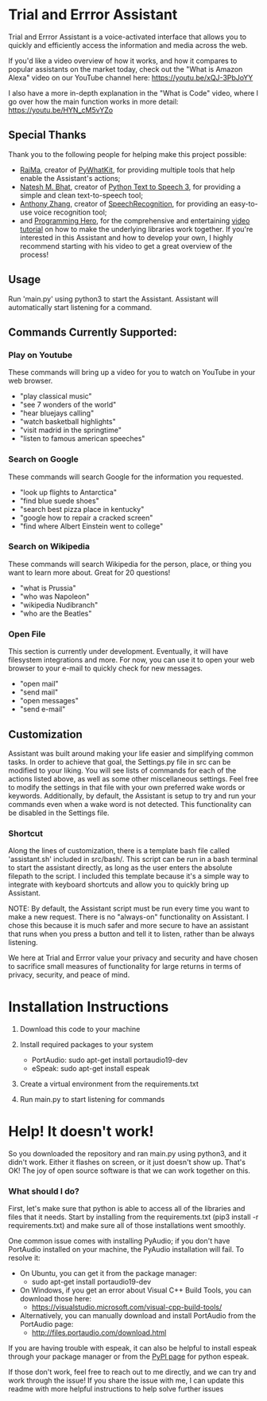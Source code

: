# Trial and Errror Assistant

Trial and Errror Assistant is a voice-activated interface that allows you to quickly and efficiently access the information and media across the web.

If you'd like a video overview of how it works, and how it compares to popular assistants on the market today, check out the "What is Amazon Alexa" video on our YouTube channel here: https://youtu.be/xQJ-3PbJoYY

I also have a more in-depth explanation in the "What is Code" video, where I go over how the main function works in more detail: https://youtu.be/HYN_cM5vYZo

## Special Thanks

Thank you to the following people for helping make this project possible:
* [RajMa](https://pypi.org/user/RajMa/), creator of [PyWhatKit](https://pypi.org/project/pywhatkit/), for providing multiple tools that help enable the Assistant's actions;
* [Natesh M. Bhat](https://pypi.org/user/nateshmbhat/), creator of [Python Text to Speech 3](https://pypi.org/project/pyttsx3/), for providing a simple and clean text-to-speech tool;
* [Anthony Zhang](https://pypi.org/user/Anthony.Zhang/), creator of [SpeechRecognition](https://pypi.org/project/SpeechRecognition/), for providing an easy-to-use voice recognition tool;
* and [Programming Hero](https://www.youtube.com/channel/UCStj-ORBZ7TGK1FwtGAUgbQ), for the comprehensive and entertaining [video tutorial](https://www.youtube.com/watch?v=AWvsXxDtEkU) on how to make the underlying libraries work together. If you're interested in this Assistant and how to develop your own, I highly recommend starting with his video to get a great overview of the process!

## Usage

Run 'main.py' using python3 to start the Assistant. 
Assistant will automatically start listening for a command.

## Commands Currently Supported:

### Play on Youtube
These commands will bring up a video for you to watch on YouTube in your web browser.

* "play classical music"
* "see 7 wonders of the world"
* "hear bluejays calling"
* "watch basketball highlights"
* "visit madrid in the springtime"
* "listen to famous american speeches"
  
### Search on Google
These commands will search Google for the information you requested.
* "look up flights to Antarctica"
* "find blue suede shoes"
* "search best pizza place in kentucky"
* "google how to repair a cracked screen"
* "find where Albert Einstein went to college"

### Search on Wikipedia
These commands will search Wikipedia for the person, place, or thing you want to learn more about. Great for 20 questions!
* "what is Prussia"
* "who was Napoleon"
* "wikipedia Nudibranch"
* "who are the Beatles"

### Open File
This section is currently under development. Eventually, it will have filesystem integrations and more.
For now, you can use it to open your web browser to your e-mail to quickly check for new messages.
* "open mail"
* "send mail"
* "open messages"
* "send e-mail"

## Customization
Assistant was built around making your life easier and simplifying common tasks. In order to achieve that goal,
the Settings.py file in src can be modified to your liking. You will see lists of commands for each of the actions
listed above, as well as some other miscellaneous settings. Feel free to modify the settings in that file with your
own preferred wake words or keywords. Additionally, by default, the Assistant is setup to try and run your commands
even when a wake word is not detected. This functionality can be disabled in the Settings file.


### Shortcut
Along the lines of customization, there is a template bash file called 'assistant.sh' included in src/bash/.
This script can be run in a bash terminal to start the assistant directly, 
as long as the user enters the absolute filepath to the script. I included this template because it's a simple way
to integrate with keyboard shortcuts and allow you to quickly bring up Assistant.

NOTE: By default, the Assistant script must be run every time you want to make a new request.
There is no "always-on" functionality on Assistant. I chose this because it is much safer and more secure to have an
assistant that runs when you press a button and tell it to listen, rather than be always listening.

We here at Trial and Errror value your privacy and security and have chosen to sacrifice small measures of functionality 
for large returns in terms of privacy, security, and peace of mind.

# Installation Instructions

1. Download this code to your machine
2. Install required packages to your system
   * PortAudio: sudo apt-get install portaudio19-dev
   * eSpeak: sudo apt-get install espeak
  
3. Create a virtual environment from the requirements.txt
4. Run main.py to start listening for commands


# Help! It doesn't work!
So you downloaded the repository and ran main.py using python3, and it didn't work. Either it flashes on screen,
or it just doesn't show up. That's OK! The joy of open source software is that we can work together on this.

### What should I do?
First, let's make sure that python is able to access all of the libraries and files that it needs.
Start by installing from the requirements.txt (pip3 install -r requirements.txt) and make sure all of those installations
went smoothly.

One common issue comes with installing PyAudio; if you don't have PortAudio installed on your machine, the PyAudio
installation will fail. To resolve it:
* On Ubuntu, you can get it from the package manager:
   * sudo apt-get install portaudio19-dev
* On Windows, if you get an error about Visual C++ Build Tools, you can download those here:
  * https://visualstudio.microsoft.com/visual-cpp-build-tools/
* Alternatively, you can manually download and install PortAudio from the PortAudio page: 
  * http://files.portaudio.com/download.html
    
If you are having trouble with espeak, it can also be helpful to install espeak through your package manager or
from the [PyPI page](https://pypi.org/project/python-espeak/) for python espeak.

If those don't work, feel free to reach out to me directly, and we can try and work through the issue! If you share
the issue with me, I can update this readme with more helpful instructions to help solve further issues
